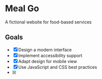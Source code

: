# Meal Go

A fictional website for food-based services

## Goals

-   [x] Design a modern interface
-   [x] Implement accessibility support
-   [x] Adapt design for mobile view
-   [x] Use JavaScript and CSS best practices
-   [x]
